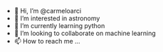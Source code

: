 - 👋 Hi, I’m @carmeloarci
- 👀 I’m interested in astronomy
- 🌱 I’m currently learning python
- 💞️ I’m looking to collaborate on machine learning
- 📫 How to reach me ...

<!---
carmeloarci/carmeloarci is a ✨ special ✨ repository because its `README.md` (this file) appears on your GitHub profile.
You can click the Preview link to take a look at your changes.
--->
